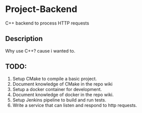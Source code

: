 # Project-Backend
C++ backend to process HTTP requests

## Description
Why use C++? cause i wanted to.

## TODO:
1. Setup CMake to compile a basic project.
2. Document knowledge of CMake in the repo wiki
3. Setup a docker container for development.
4. Document knowledge of docker in the repo wiki.
5. Setup Jenkins pipeline to build and run tests.
6. Write a service that can listen and respond to http requests.

